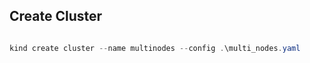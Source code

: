 ## Create Cluster

```powershell

kind create cluster --name multinodes --config .\multi_nodes.yaml

```